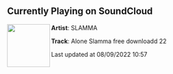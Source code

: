 ## Currently Playing on SoundCloud

[<img align="left" width="100" src="https://i1.sndcdn.com/artworks-3LvvPwGIzNeuKj65-BFhmyA-t500x500.jpg">](https://soundcloud.com/user-719841332/alone-slamma-free-downloadd-22)

**Artist**: SLAMMA 

**Track**: Alone Slamma free downloadd 22

Last updated at 08/09/2022 10:57
